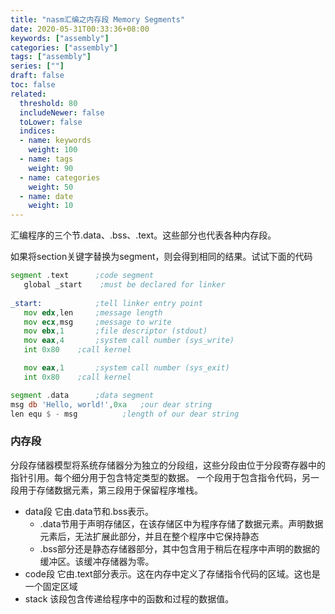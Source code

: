 ```yaml
---
title: "nasm汇编之内存段 Memory Segments"
date: 2020-05-31T00:33:36+08:00
keywords: ["assembly"]
categories: ["assembly"]
tags: ["assembly"]
series: [""]
draft: false
toc: false
related:
  threshold: 80
  includeNewer: false
  toLower: false
  indices:
  - name: keywords
    weight: 100
  - name: tags
    weight: 90
  - name: categories
    weight: 50
  - name: date
    weight: 10
---
```


汇编程序的三个节.data、.bss、.text。这些部分也代表各种内存段。

如果将section关键字替换为segment，则会得到相同的结果。试试下面的代码

```asm
segment .text	   ;code segment
   global _start    ;must be declared for linker 
	
_start:	           ;tell linker entry point
   mov edx,len	   ;message length
   mov ecx,msg     ;message to write
   mov ebx,1	   ;file descriptor (stdout)
   mov eax,4	   ;system call number (sys_write)
   int 0x80	   ;call kernel

   mov eax,1       ;system call number (sys_exit)
   int 0x80	   ;call kernel

segment .data      ;data segment
msg	db 'Hello, world!',0xa   ;our dear string
len	equ	$ - msg          ;length of our dear string
```

### 内存段
分段存储器模型将系统存储器分为独立的分段组，这些分段由位于分段寄存器中的指针引用。每个细分用于包含特定类型的数据。
一个段用于包含指令代码，另一段用于存储数据元素，第三段用于保留程序堆栈。

- data段 它由.data节和.bss表示。 
    - .data节用于声明存储区，在该存储区中为程序存储了数据元素。声明数据元素后，无法扩展此部分，并且在整个程序中它保持静态
    - .bss部分还是静态存储器部分，其中包含用于稍后在程序中声明的数据的缓冲区。该缓冲存储器为零。
- code段 它由.text部分表示。这在内存中定义了存储指令代码的区域。这也是一个固定区域
- stack 该段包含传递给程序中的函数和过程的数据值。







